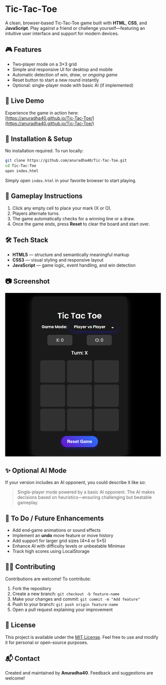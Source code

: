 
# Tic‑Tac‑Toe

A clean, browser‑based Tic‑Tac‑Toe game built with **HTML**, **CSS**, and **JavaScript**. Play against a friend or challenge yourself—featuring an intuitive user interface and support for modern devices.

## 🎮 Features

- Two‑player mode on a 3×3 grid  
- Simple and responsive UI for desktop and mobile  
- Automatic detection of *win*, *draw*, or *ongoing game*  
- Reset button to start a new round instantly  
- Optional: single-player mode with basic AI (if implemented)

## 🚀 Live Demo

Experience the game in action here:  
[https://anuradha40.github.io/Tic‑Tac‑Toe/](https://anuradha40.github.io/Tic‑Tac‑Toe/)

## 🧰 Installation & Setup

No installation required. To run locally:

```bash
git clone https://github.com/anuradha40/Tic‑Tac‑Toe.git
cd Tic‑Tac‑Toe
open index.html
```

Simply open `index.html` in your favorite browser to start playing.

## 🎯 Gameplay Instructions

1. Click any empty cell to place your mark (X or O).  
2. Players alternate turns.  
3. The game automatically checks for a winning line or a draw.  
4. Once the game ends, press **Reset** to clear the board and start over.

## 🛠️ Tech Stack

- **HTML5** — structure and semantically meaningful markup  
- **CSS3** — visual styling and responsive layout  
- **JavaScript** — game logic, event handling, and win detection  

## 📷 Screenshot

![Tic-Tac-Toe Screenshot](https://raw.githubusercontent.com/anuradha40/Tic-Tac-Toe/refs/heads/main/TTT.png)

## ✨ Optional AI Mode

If your version includes an AI opponent, you could describe it like so:

> Single-player mode powered by a basic AI opponent. The AI makes decisions based on heuristics—ensuring challenging but beatable gameplay.

## 📝 To Do / Future Enhancements

- Add end‑game animations or sound effects  
- Implement an **undo** move feature or move history  
- Add support for larger grid sizes (4×4 or 5×5)  
- Enhance AI with difficulty levels or unbeatable Minimax  
- Track high scores using LocalStorage

## 🧑‍💻 Contributing

Contributions are welcome! To contribute:

1. Fork the repository  
2. Create a new branch: `git checkout -b feature-name`  
3. Make your changes and commit: `git commit -m "Add feature"`  
4. Push to your branch: `git push origin feature-name`  
5. Open a pull request explaining your improvement

## 🧾 License

This project is available under the [MIT License](LICENSE). Feel free to use and modify it for personal or open-source purposes.

## 📬 Contact

Created and maintained by **Anuradha40**. Feedback and suggestions are welcome!
